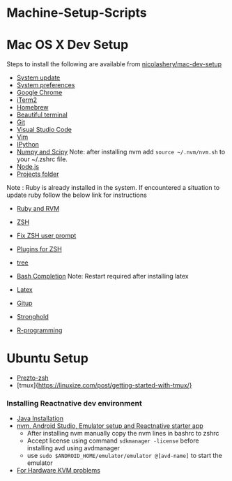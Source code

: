 # Machine-Setup-Scripts

# Mac OS X Dev Setup

Steps to install the following are available from [nicolashery/mac-dev-setup](https://github.com/nicolashery/mac-dev-setup)

- [System update](https://github.com/nicolashery/mac-dev-setup#system-update)
- [System preferences](https://github.com/nicolashery/mac-dev-setup#system-preferences)
- [Google Chrome](https://github.com/nicolashery/mac-dev-setup#google-chrome)
- [iTerm2](https://github.com/nicolashery/mac-dev-setup#iterm2)
- [Homebrew](https://github.com/nicolashery/mac-dev-setup#homebrew)
- [Beautiful terminal](https://github.com/nicolashery/mac-dev-setup#beautiful-terminal)
- [Git](https://github.com/nicolashery/mac-dev-setup#git)
- [Visual Studio Code](https://github.com/nicolashery/mac-dev-setup#visual-studio-code)
- [Vim](https://github.com/nicolashery/mac-dev-setup#vim)
- [IPython](https://github.com/nicolashery/mac-dev-setup#ipython)
- [Numpy and Scipy](https://github.com/nicolashery/mac-dev-setup#numpy-and-scipy)
Note: after installing nvm add ```source ~/.nvm/nvm.sh``` to your ~/.zshrc file.
- [Node.js](https://github.com/nicolashery/mac-dev-setup#nodejs)
- [Projects folder](https://github.com/nicolashery/mac-dev-setup#projects-folder)

Note : Ruby is already installed in the system. If encountered a situation to update ruby follow the below link for instructions
- [Ruby and RVM](https://github.com/nicolashery/mac-dev-setup#ruby-and-rvm)


- [ZSH](https://sourabhbajaj.com/mac-setup/iTerm/zsh.html)
- [Fix ZSH user prompt](https://github.com/agnoster/agnoster-zsh-theme/issues/39#issuecomment-307338817)
- [Plugins for ZSH](https://medium.freecodecamp.org/jazz-up-your-zsh-terminal-in-seven-steps-a-visual-guide-e81a8fd59a38)
- [tree](https://sourabhbajaj.com/mac-setup/iTerm/tree.html)
- [Bash Completion](https://sourabhbajaj.com/mac-setup/BashCompletion/)
Note: Restart required after installing latex
- [Latex](https://sourabhbajaj.com/mac-setup/LaTeX/)
- [Gitup](https://gitup.co/)
<!-- TODO: waiting for mojave updata -->
- [Stronghold](https://github.com/alichtman/stronghold)


- [R-programming](https://ftp.osuosl.org/pub/cran/)

# Ubuntu Setup

 - [Prezto-zsh](https://wikimatze.de/better-zsh-with-prezto/)
 - [tmux]{https://linuxize.com/post/getting-started-with-tmux/}
 ### Installing Reactnative dev environment
 - [Java Installation](https://medium.com/@aashimad1/install-android-studio-in-ubuntu-b8aed675849f)
 - [nvm, Android Studio, Emulator setup and Reactnative starter app](https://medium.com/@dooboolab/running-react-native-app-in-ubuntu-18-04-7d1db4ac7518)
    - After installing nvm manually copy the nvm lines in bashrc to zshrc
    - Accept license using command ```sdkmanager -license``` before installing avd using avdmanager
    - use ```sudo $ANDROID_HOME/emulator/emulator @[avd-name]``` to start the emulator
 - [For Hardware KVM problems](https://askubuntu.com/questions/564910/kvm-is-not-installed-on-this-machine-dev-kvm-is-missing)
